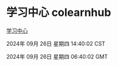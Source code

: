 # 学习中心 colearnhub
[学习中心](http://219.139.198.207:56308/colearnhub/)

2024年 09月 26日 星期四 14:40:02 CST

2024年 09月 26日 星期四 06:40:02 GMT
